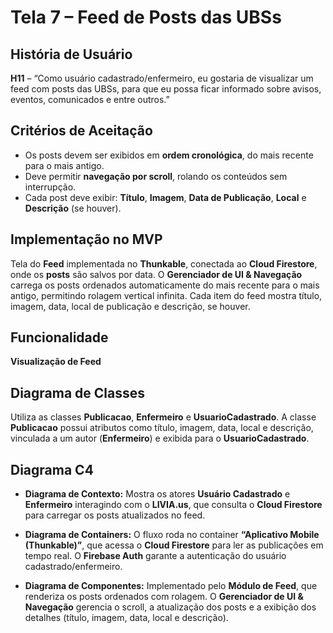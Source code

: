 # Tela 7 – Feed de Posts das UBSs

## História de Usuário
**H11** – “Como usuário cadastrado/enfermeiro, eu gostaria de visualizar um feed com posts das UBSs, para que eu possa ficar informado sobre avisos, eventos, comunicados e entre outros.”

## Critérios de Aceitação
- Os posts devem ser exibidos em **ordem cronológica**, do mais recente para o mais antigo.
- Deve permitir **navegação por scroll**, rolando os conteúdos sem interrupção.
- Cada post deve exibir: **Título**, **Imagem**, **Data de Publicação**, **Local** e **Descrição** (se houver).

## Implementação no MVP
Tela do **Feed** implementada no **Thunkable**, conectada ao **Cloud Firestore**, onde os **posts** são salvos por data. O **Gerenciador de UI & Navegação** carrega os posts ordenados automaticamente do mais recente para o mais antigo, permitindo rolagem vertical infinita. Cada item do feed mostra título, imagem, data, local de publicação e descrição, se houver.

## Funcionalidade
**Visualização de Feed**

## Diagrama de Classes
Utiliza as classes **Publicacao**, **Enfermeiro** e **UsuarioCadastrado**. A classe **Publicacao** possui atributos como título, imagem, data, local e descrição, vinculada a um autor (**Enfermeiro**) e exibida para o **UsuarioCadastrado**.

## Diagrama C4

- **Diagrama de Contexto:** Mostra os atores **Usuário Cadastrado** e **Enfermeiro** interagindo com o **LIVIA.us**, que consulta o **Cloud Firestore** para carregar os posts atualizados no feed.

- **Diagrama de Containers:** O fluxo roda no container **“Aplicativo Mobile (Thunkable)”**, que acessa o **Cloud Firestore** para ler as publicações em tempo real. O **Firebase Auth** garante a autenticação do usuário cadastrado/enfermeiro.

- **Diagrama de Componentes:** Implementado pelo **Módulo de Feed**, que renderiza os posts ordenados com rolagem. O **Gerenciador de UI & Navegação** gerencia o scroll, a atualização dos posts e a exibição dos detalhes (título, imagem, data, local e descrição).
